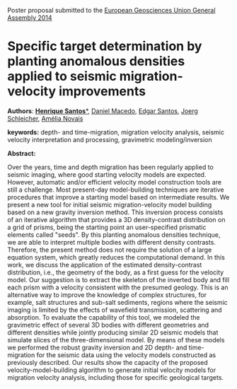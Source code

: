 Poster proposal submitted to the [European Geosciences Union General Assembly 2014](http://www.egu2014.eu/)

# Specific target determination by planting anomalous densities applied to seismic migration-velocity improvements

**Authors**:
[**Henrique Santos***](http://fatiando.org/people/santos/),
[Daniel Macedo](http://lattes.cnpq.br/9214518175955901),
[Edgar Santos](http://lattes.cnpq.br/9325214602333810),
[Joerg Schleicher](http://lattes.cnpq.br/0373061112091020),
[Amélia Novais](http://lattes.cnpq.br/4767998352165705)


**keywords:** depth- and time-migration, migration velocity analysis, seismic velocity interpretation and processing, gravimetric modeling/inversion

**Abstract:**


Over the years, time and depth migration has been regularly applied to seismic imaging, where good starting velocity models are expected. However, automatic and/or efficient velocity model construction tools are still a challenge. Most present-day model-building techniques are iterative procedures that improve a starting model based on intermediate results. We present a new tool for initial seismic migration-velocity model building based on a new gravity inversion method. This inversion process consists of an iterative algorithm that provides a 3D density-contrast distribution on a grid of prisms, being the starting point an user-specified prismatic elements called "seeds". By this planting anomalous densities technique, we are able to interpret multiple bodies with different density contrasts. Therefore, the present method does not require the solution of a large equation system, which greatly reduces the computational demand. In this work, we discuss the application of the estimated density-contrast distribution, i.e., the geometry of the body, as a first guess for the velocity model. Our suggestion is to extract the skeleton of the inverted body and fill each prism with a velocity consistent with the presumed geology. This is an alternative way to improve the knowledge of complex structures, for example, salt structures and sub-salt sediments, regions where the seismic imaging is limited by the effects of wavefield transmission, scattering and absorption. To evaluate the capability of this tool, we modeled the gravimetric effect of several 3D bodies with different geometries and different densities while jointly producing similar 2D seismic models that simulate slices of the three-dimensional model. By means of these models we performed the robust gravity inversion and 2D depth- and time-migration for the seismic data using the velocity models constructed as previously described. Our results show the capacity of the proposed velocity-model-building algorithm to generate initial velocity models for migration velocity analysis, including those for specific geological targets.
